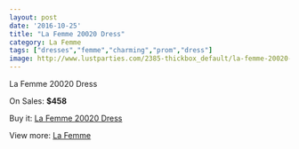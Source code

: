 ```yaml
---
layout: post
date: '2016-10-25'
title: "La Femme 20020 Dress"
category: La Femme
tags: ["dresses","femme","charming","prom","dress"]
image: http://www.lustparties.com/2385-thickbox_default/la-femme-20020-dress.jpg
---
```

La Femme 20020 Dress

On Sales: **$458**
<a href="https://www.lustparties.com/en/la-femme/774-la-femme-20020-dress.html"><amp-img layout="responsive" width="600" height="600" src="//www.lustparties.com/2385-thickbox_default/la-femme-20020-dress.jpg" alt="La Femme 20020 Dress 0" /></a>
<a href="https://www.lustparties.com/en/la-femme/774-la-femme-20020-dress.html"><amp-img layout="responsive" width="600" height="600" src="//www.lustparties.com/2386-thickbox_default/la-femme-20020-dress.jpg" alt="La Femme 20020 Dress 1" /></a>

Buy it: [La Femme 20020 Dress](https://www.lustparties.com/en/la-femme/774-la-femme-20020-dress.html "La Femme 20020 Dress")

View more: [La Femme](https://www.lustparties.com/en/4-la-femme "La Femme")